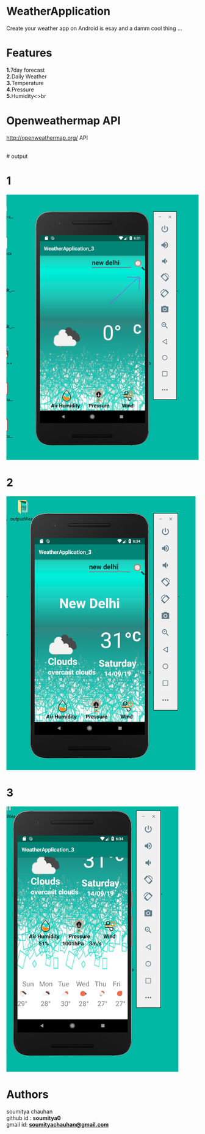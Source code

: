 # WeatherApplication
Create your weather app on Android is esay and a damm cool thing ...<br>

# Features 
<B>1.</B>7day forecast <br>
<B>2.</B>Daily Weather<br>
<B>3.</B>Temperature <br>
<B>4.</B>Pressure<br>
<B>5.</B>Humidity<>br

# Openweathermap API
  http://openweathermap.org/ API
  
  

<br>
# output<br>

# 1
![alt text](https://github.com/soumitya0/WeatherApplication/blob/master/outputWeather/1.PNG)
<br>

# 2
![alt text](https://github.com/soumitya0/WeatherApplication/blob/master/outputWeather/2.PNG)
<br>

# 3
![alt text](https://github.com/soumitya0/WeatherApplication/blob/master/outputWeather/3.PNG)
<br>

# Authors
 soumitya chauhan  
 github id : <b>soumitya0</b><br>
 gmail id: <b>soumityachauhan@gmail.com<b></br>
